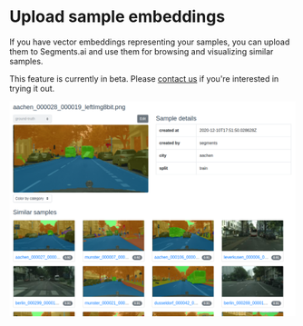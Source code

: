 # Upload sample embeddings

If you have vector embeddings representing your samples, you can upload them to Segments.ai and use them for browsing and visualizing similar samples.

This feature is currently in beta. Please [contact us](https://segments.ai/contact) if you're interested in trying it out.



![Browse similar samples based on the vector similarity between their embeddings.](<../.gitbook/assets/image (23) (1).png>)
